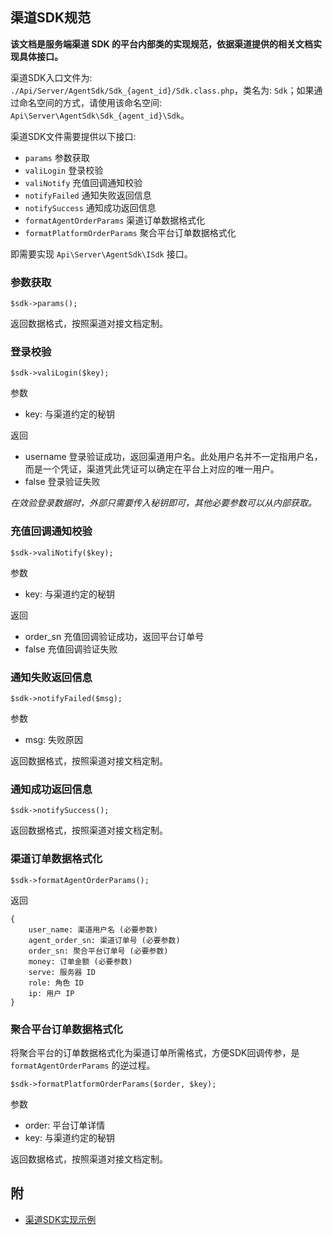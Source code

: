 ## 渠道SDK规范

**该文档是服务端渠道 SDK 的平台内部类的实现规范，依据渠道提供的相关文档实现具体接口。**

渠道SDK入口文件为: `./Api/Server/AgentSdk/Sdk_{agent_id}/Sdk.class.php`，类名为: `Sdk`；如果通过命名空间的方式，请使用该命名空间: `Api\Server\AgentSdk\Sdk_{agent_id}\Sdk`。

渠道SDK文件需要提供以下接口: 
- `params` 参数获取
- `valiLogin` 登录校验
- `valiNotify` 充值回调通知校验
- `notifyFailed` 通知失败返回信息
- `notifySuccess` 通知成功返回信息
- `formatAgentOrderParams` 渠道订单数据格式化
- `formatPlatformOrderParams` 聚合平台订单数据格式化

即需要实现 `Api\Server\AgentSdk\ISdk` 接口。

### 参数获取
```
$sdk->params();
```
返回数据格式，按照渠道对接文档定制。

### 登录校验
```
$sdk->valiLogin($key);
```
参数
- key: 与渠道约定的秘钥

返回
- username 登录验证成功，返回渠道用户名。此处用户名并不一定指用户名，而是一个凭证，渠道凭此凭证可以确定在平台上对应的唯一用户。
- false 登录验证失败

*在效验登录数据时，外部只需要传入秘钥即可，其他必要参数可以从内部获取。*

### 充值回调通知校验
```
$sdk->valiNotify($key);
```
参数
- key: 与渠道约定的秘钥

返回
- order_sn 充值回调验证成功，返回平台订单号
- false 充值回调验证失败

### 通知失败返回信息
```
$sdk->notifyFailed($msg);
```
参数
- msg: 失败原因

返回数据格式，按照渠道对接文档定制。

### 通知成功返回信息
```
$sdk->notifySuccess();
```
返回数据格式，按照渠道对接文档定制。

### 渠道订单数据格式化
```
$sdk->formatAgentOrderParams();
```
返回
```
{
    user_name: 渠道用户名 (必要参数)
    agent_order_sn: 渠道订单号 (必要参数)
    order_sn: 聚合平台订单号 (必要参数)
    money: 订单金额 (必要参数)
    serve: 服务器 ID
    role: 角色 ID
    ip: 用户 IP
}
```

### 聚合平台订单数据格式化
将聚合平台的订单数据格式化为渠道订单所需格式，方便SDK回调传参，是 `formatAgentOrderParams` 的逆过程。
```
$sdk->formatPlatformOrderParams($order, $key);
```
参数
- order: 平台订单详情
- key: 与渠道约定的秘钥

返回数据格式，按照渠道对接文档定制。


## 附
- [渠道SDK实现示例](./demo.php)